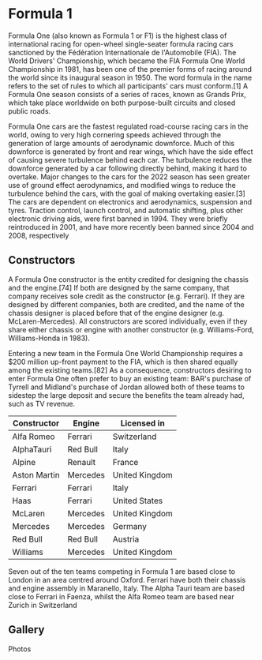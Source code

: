 # Formula 1

Formula One (also known as Formula 1 or F1) is the highest class of international racing for open-wheel single-seater formula racing cars sanctioned by the Fédération Internationale de l'Automobile (FIA). The World Drivers' Championship, which became the FIA Formula One World Championship in 1981, has been one of the premier forms of racing around the world since its inaugural season in 1950. The word formula in the name refers to the set of rules to which all participants' cars must conform.[1] A Formula One season consists of a series of races, known as Grands Prix, which take place worldwide on both purpose-built circuits and closed public roads. 

Formula One cars are the fastest regulated road-course racing cars in the world, owing to very high cornering speeds achieved through the generation of large amounts of aerodynamic downforce. Much of this downforce is generated by front and rear wings, which have the side effect of causing severe turbulence behind each car. The turbulence reduces the downforce generated by a car following directly behind, making it hard to overtake. Major changes to the cars for the 2022 season has seen greater use of ground effect aerodynamics, and modified wings to reduce the turbulence behind the cars, with the goal of making overtaking easier.[3] The cars are dependent on electronics and aerodynamics, suspension and tyres. Traction control, launch control, and automatic shifting, plus other electronic driving aids, were first banned in 1994. They were briefly reintroduced in 2001, and have more recently been banned since 2004 and 2008, respectively

## Constructors

A Formula One constructor is the entity credited for designing the chassis and the engine.[74] If both are designed by the same company, that company receives sole credit as the constructor (e.g. Ferrari). If they are designed by different companies, both are credited, and the name of the chassis designer is placed before that of the engine designer (e.g. McLaren-Mercedes). All constructors are scored individually, even if they share either chassis or engine with another constructor (e.g. Williams-Ford, Williams-Honda in 1983).

Entering a new team in the Formula One World Championship requires a $200 million up-front payment to the FIA, which is then shared equally among the existing teams.[82] As a consequence, constructors desiring to enter Formula One often prefer to buy an existing team: BAR's purchase of Tyrrell and Midland's purchase of Jordan allowed both of these teams to sidestep the large deposit and secure the benefits the team already had, such as TV revenue.

| Constructor  | Engine   | Licensed in    |
| ------------ | -------- | -------------- |
| Alfa Romeo   | Ferrari  | Switzerland    |
| AlphaTauri   | Red Bull | Italy          |
| Alpine       | Renault  | France         |
| Aston Martin | Mercedes | United Kingdom |
| Ferrari      | Ferrari  | Italy          |
| Haas         | Ferrari  | United States  |
| McLaren      | Mercedes | United Kingdom |
| Mercedes     | Mercedes | Germany        |
| Red Bull     | Red Bull | Austria        |
| Williams     | Mercedes | United Kingdom |

Seven out of the ten teams competing in Formula 1 are based close to London in an area centred around Oxford. Ferrari have both their chassis and engine assembly in Maranello, Italy. The Alpha Tauri team are based close to Ferrari in Faenza, whilst the Alfa Romeo team are based near Zurich in Switzerland

## Gallery

Photos